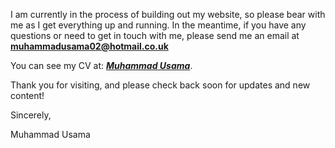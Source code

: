 I am currently in the process of building out my website, so please bear with me as I get everything up and running. In the meantime, if you have any questions or need to get in touch with me, please send me an email at **muhammadusama02@hotmail.co.uk**

You can see my CV at: [**_Muhammad Usama_**](https://usamaa9.github.io/cv/).

Thank you for visiting, and please check back soon for updates and new content!

Sincerely,

Muhammad Usama
